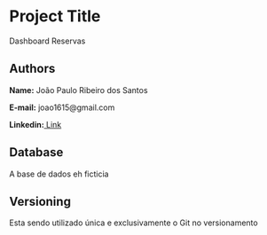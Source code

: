 <h1>Project Title</h1>
<p>Dashboard Reservas</p>

<h2>Authors</h2>
<p><b>Name:</b> João Paulo Ribeiro dos Santos</p>
<p><b>E-mail:</b> joao1615@gmail.com</p>
<p><b>Linkedin:</b><a href = 'https://www.linkedin.com/in/joão-paulo-ribeiro-dos-santos-7716499b'> Link</a></p>

<h2>Database</h2>
<p>A base de dados eh ficticia</p>

<h2>Versioning</h2>
<p>Esta sendo utilizado única e exclusivamente o Git no versionamento</p>




